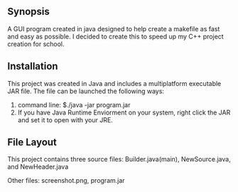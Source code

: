 
## Synopsis

A GUI program created in java designed to help create a makefile as fast and easy as possible. I decided to create this to speed up my C++ project creation for school.


## Installation

This project was created in Java and includes a multiplatform executable JAR file. The file can be launched the following ways:
1. command line: $./java -jar program.jar
2. If you have Java Runtime Enviorment on your system, right click the JAR and set it to open with your JRE.


## File Layout
This project contains three source files: Builder.java(main), NewSource.java, and NewHeader.java

Other files: screenshot.png, program.jar

